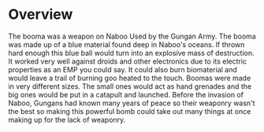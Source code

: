 # Overview
The booma was a weapon on Naboo Used by the Gungan Army.
The booma was made up of a blue material found deep in Naboo's oceans.
If thrown hard enough this blue ball would turn into an explosive mass of destruction.
It worked very well against droids and other electronics due to its electric properties as an EMP you could say.
It could also burn biomaterial and would leave a trail of burning goo heated to the touch.
Boomas were made in very different sizes.
The small ones would act as hand grenades and the big ones would be put in a catapult and launched.
Before the invasion of Naboo, Gungans had known many years of peace so their weaponry wasn't the best so making this powerful bomb could take out many things at once making up for the lack of weaponry.
